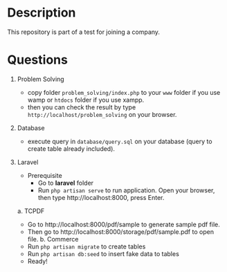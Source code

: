 # Description
This repository is part of a test for joining a company.

# Questions
1. Problem Solving
   - copy folder <code>problem_solving/index.php</code> to your <code>www</code> folder if you use wamp or <code>htdocs</code> folder if you use xampp.
   - then you can check the result by type <code>http://localhost/problem_solving</code> on your browser.

2. Database
   - execute query in <code>database/query.sql</code> on your database (query to create table already included).

3. Laravel
   - Prerequisite
      - Go to <b>laravel</b> folder
      - Run <code>php artisan serve</code> to run application. Open your browser, then type http://localhost:8000, press Enter.

   a. TCPDF
      - Go to <link>http://localhost:8000/pdf/sample</link> to generate sample pdf file.
      - Then go to <link>http://localhost:8000/storage/pdf/sample.pdf</link> to open file.
   b. Commerce
      - Run <code>php artisan migrate</code> to create tables
      - Run <code>php artisan db:seed</code> to insert fake data to tables
      - Ready!
